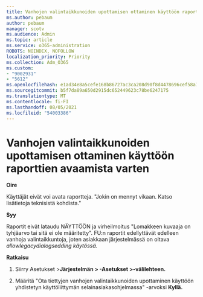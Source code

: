 ```yaml
---
title: Vanhojen valintaikkunoiden upottamisen ottaminen käyttöön raporttien avaamista varten
ms.author: pebaum
author: pebaum
manager: scotv
ms.audience: Admin
ms.topic: article
ms.service: o365-administration
ROBOTS: NOINDEX, NOFOLLOW
localization_priority: Priority
ms.collection: Adm_O365
ms.custom:
- "9002931"
- "5612"
ms.openlocfilehash: e1ad34e8a5cefe168b86727ac3ca208d90f8d4478696cef58a7d0b04475fba56
ms.sourcegitcommit: b5f7da89a650d2915dc652449623c78be6247175
ms.translationtype: MT
ms.contentlocale: fi-FI
ms.lasthandoff: 08/05/2021
ms.locfileid: "54003386"
---
```

# <a name="enable-embedding-legacy-dialogs-to-open-reports"></a>Vanhojen valintaikkunoiden upottamisen ottaminen käyttöön raporttien avaamista varten

**Oire**

Käyttäjät eivät voi avata raportteja. "Jokin on mennyt vikaan. Katso lisätietoja teknisistä kohdista."

**Syy**

Raportit eivät lataudu NÄYTTÖÖN ja virheilmoitus "Lomakkeen kuvaaja on tyhjäarvo tai sitä ei ole määritetty". FU:n raportit edellyttävät edelleen vanhoja valintaikkuntoja, joten asiakkaan järjestelmässä on oltava *allowlegacydialogsedding käytössä.*

**Ratkaisu**

1. Siirry Asetukset >**Järjestelmän > -Asetukset >-välilehteen.**

2. Määritä "Ota tiettyjen vanhojen valintaikkunoiden upottaminen käyttöön yhdistetyn käyttöliittymän selainasiakasohjelmassa" -arvoksi **Kyllä.**
